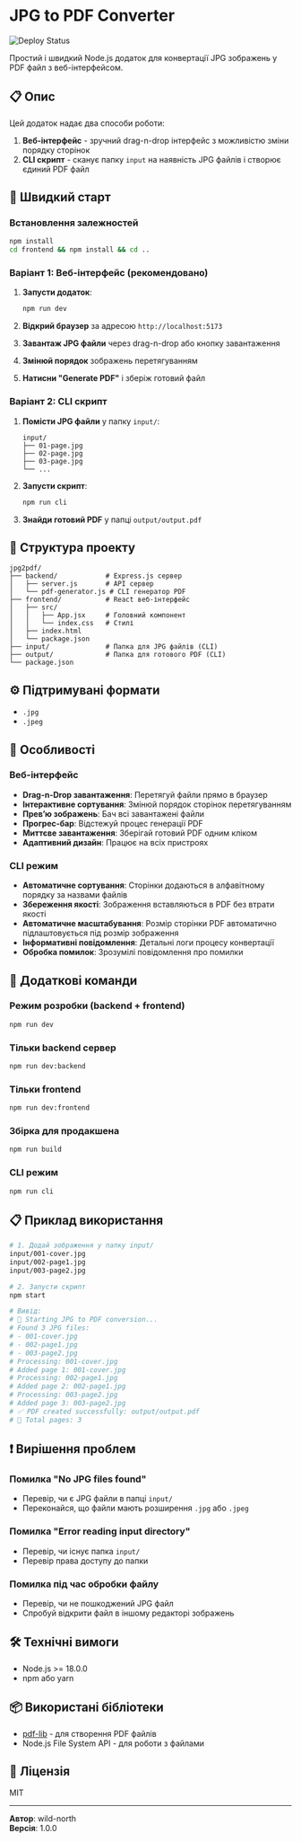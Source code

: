 # JPG to PDF Converter

![Deploy Status](https://github.com/wild-north/jpg2pdf/actions/workflows/deploy.yml/badge.svg)

Простий і швидкий Node.js додаток для конвертації JPG зображень у PDF файл з веб-інтерфейсом.

## 📋 Опис

Цей додаток надає два способи роботи:
1. **Веб-інтерфейс** - зручний drag-n-drop інтерфейс з можливістю зміни порядку сторінок
2. **CLI скрипт** - сканує папку `input` на наявність JPG файлів і створює єдиний PDF файл

## 🚀 Швидкий старт

### Встановлення залежностей

```bash
npm install
cd frontend && npm install && cd ..
```

### Варіант 1: Веб-інтерфейс (рекомендовано)

1. **Запусти додаток**:
   ```bash
   npm run dev
   ```

2. **Відкрий браузер** за адресою `http://localhost:5173`

3. **Завантаж JPG файли** через drag-n-drop або кнопку завантаження

4. **Змінюй порядок** зображень перетягуванням

5. **Натисни "Generate PDF"** і зберіж готовий файл

### Варіант 2: CLI скрипт

1. **Помісти JPG файли** у папку `input/`:
   ```
   input/
   ├── 01-page.jpg
   ├── 02-page.jpg
   ├── 03-page.jpg
   └── ...
   ```

2. **Запусти скрипт**:
   ```bash
   npm run cli
   ```

3. **Знайди готовий PDF** у папці `output/output.pdf`

## 📁 Структура проекту

```
jpg2pdf/
├── backend/            # Express.js сервер
│   ├── server.js       # API сервер
│   └── pdf-generator.js # CLI генератор PDF
├── frontend/           # React веб-інтерфейс
│   ├── src/
│   │   ├── App.jsx     # Головний компонент
│   │   └── index.css   # Стилі
│   ├── index.html
│   └── package.json
├── input/              # Папка для JPG файлів (CLI)
├── output/             # Папка для готового PDF (CLI)
└── package.json
```

## ⚙️ Підтримувані формати

- `.jpg`
- `.jpeg`

## 📝 Особливості

### Веб-інтерфейс
- **Drag-n-Drop завантаження**: Перетягуй файли прямо в браузер
- **Інтерактивне сортування**: Змінюй порядок сторінок перетягуванням
- **Превʼю зображень**: Бач всі завантажені файли
- **Прогрес-бар**: Відстежуй процес генерації PDF
- **Миттєве завантаження**: Зберігай готовий PDF одним кліком
- **Адаптивний дизайн**: Працює на всіх пристроях

### CLI режим
- **Автоматичне сортування**: Сторінки додаються в алфавітному порядку за назвами файлів
- **Збереження якості**: Зображення вставляються в PDF без втрати якості
- **Автоматичне масштабування**: Розмір сторінки PDF автоматично підлаштовується під розмір зображення
- **Інформативні повідомлення**: Детальні логи процесу конвертації
- **Обробка помилок**: Зрозумілі повідомлення про помилки

## 🔧 Додаткові команди

### Режим розробки (backend + frontend)
```bash
npm run dev
```

### Тільки backend сервер
```bash
npm run dev:backend
```

### Тільки frontend
```bash
npm run dev:frontend
```

### Збірка для продакшена
```bash
npm run build
```

### CLI режим
```bash
npm run cli
```

## 📋 Приклад використання

```bash
# 1. Додай зображення у папку input/
input/001-cover.jpg
input/002-page1.jpg
input/003-page2.jpg

# 2. Запусти скрипт
npm start

# Вивід:
# 🔄 Starting JPG to PDF conversion...
# Found 3 JPG files:
# - 001-cover.jpg
# - 002-page1.jpg  
# - 003-page2.jpg
# Processing: 001-cover.jpg
# Added page 1: 001-cover.jpg
# Processing: 002-page1.jpg
# Added page 2: 002-page1.jpg
# Processing: 003-page2.jpg
# Added page 3: 003-page2.jpg
# ✅ PDF created successfully: output/output.pdf
# 📄 Total pages: 3
```

## ❗ Вирішення проблем

### Помилка "No JPG files found"
- Перевір, чи є JPG файли в папці `input/`
- Переконайся, що файли мають розширення `.jpg` або `.jpeg`

### Помилка "Error reading input directory"
- Перевір, чи існує папка `input/`
- Перевір права доступу до папки

### Помилка під час обробки файлу
- Перевір, чи не пошкоджений JPG файл
- Спробуй відкрити файл в іншому редакторі зображень

## 🛠 Технічні вимоги

- Node.js >= 18.0.0
- npm або yarn

## 📦 Використані бібліотеки

- [pdf-lib](https://pdf-lib.js.org/) - для створення PDF файлів
- Node.js File System API - для роботи з файлами

## 📄 Ліцензія

MIT

---

**Автор**: wild-north  
**Версія**: 1.0.0
